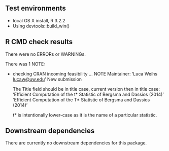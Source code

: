 ## Test environments
* local OS X install, R 3.2.2
* Using devtools::build_win()

## R CMD check results
There were no ERRORs or WARNINGs.

There was 1 NOTE:

* checking CRAN incoming feasibility ... NOTE
  Maintainer: ‘Luca Weihs <lucaw@uw.edu>’
  New submission

  The Title field should be in title case, current version then in title case:
  ‘Efficient Computation of the t* Statistic of Bergsma and Dassios (2014)’
  ‘Efficient Computation of the T* Statistic of Bergsma and Dassios (2014)’
  
  t* is intentionally lower-case as it is the name of a particular statistic.

## Downstream dependencies
There are currently no downstream dependencies for this package.